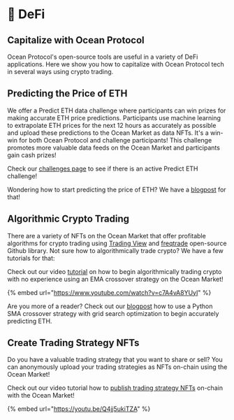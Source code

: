# 🤑 DeFi

## Capitalize with Ocean Protocol

Ocean Protocol's open-source tools are useful in a variety of DeFi applications. Here we show you how to capitalize with Ocean Protocol tech in several ways using crypto trading.

## Predicting the Price of ETH

We offer a Predict ETH data challenge where participants can win prizes for making accurate ETH price predictions. Participants use machine learning to extrapolate ETH prices for the next 12 hours as accurately as possible and upload these predictions to the Ocean Market as data NFTs. It's a win-win for both Ocean Protocol and challenge participants! This challenge promotes more valuable data feeds on the Ocean Market and participants gain cash prizes!

Check our [challenges page](https://oceanprotocol.com/challenges) to see if there is an active Predict ETH challenge!

Wondering how to start predicting the price of ETH? We have a [blogpost](https://blog.oceanprotocol.com/capitalize-with-ocean-protocol-a-predict-eth-tutorial-b2da136633f0?source=search\_post---------0----------------------------) for that!

## Algorithmic Crypto Trading

There are a variety of NFTs on the Ocean Market that offer profitable algorithms for crypto trading using [Trading View](https://www.tradingview.com) and [freqtrade](http://freqtrade.io) open-source Github library. Not sure how to algorithmically trade crypto? We have a few tutorials for that:

Check out our video [tutorial](https://www.youtube.com/watch?v=c7A4vA8YUyI) on how to begin algorithmically trading crypto with no experience using an EMA crossover strategy on the Ocean Market!

{% embed url="https://www.youtube.com/watch?v=c7A4vA8YUyI" %}

Are you more of a reader? Check out our [blogpost](https://blog.oceanprotocol.com/capitalize-with-ocean-protocol-a-sma-algorithmic-trading-tutorial-a2490661ab85) how to use a Python SMA crossover strategy with grid search optimization to begin accurately predicting ETH.

## Create Trading Strategy NFTs

Do you have a valuable trading strategy that you want to share or sell? You can anonymously upload your trading strategies as NFTs on-chain using the Ocean Market!

Check out our video tutorial how to [publish trading strategy NFTs](https://youtu.be/Q4jj5ukiTZA) on-chain with the Ocean Market!

{% embed url="https://youtu.be/Q4jj5ukiTZA" %}
